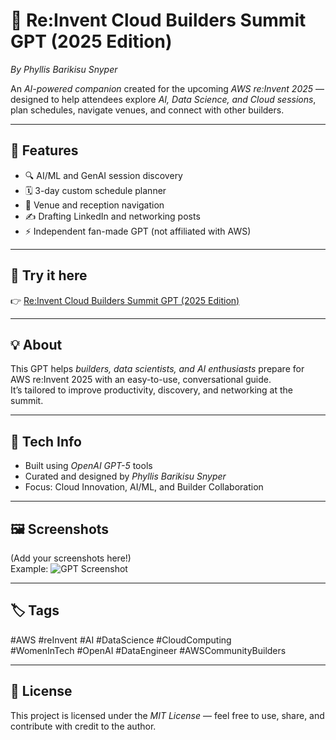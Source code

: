 # 🧠 Re:Invent Cloud Builders Summit GPT (2025 Edition)

*By Phyllis Barikisu Snyper*

An *AI-powered companion* created for the upcoming *AWS re:Invent 2025* — designed to help attendees explore *AI, Data Science, and Cloud sessions*, plan schedules, navigate venues, and connect with other builders.

---

## 🚀 Features
- 🔍 AI/ML and GenAI session discovery  
- 🗓 3-day custom schedule planner  
- 🧭 Venue and reception navigation  
- ✍ Drafting LinkedIn and networking posts  
- ⚡ Independent fan-made GPT (not affiliated with AWS)

---

## 🔗 Try it here
👉 [Re:Invent Cloud Builders Summit GPT (2025 Edition)](https://chatgpt.com/g/g-68f53788ed1c8191a8da822c9c6fd10d-re-invent-cloud-builders-summit-gpt-2025-edition)

---

## 💡 About
This GPT helps *builders, data scientists, and AI enthusiasts* prepare for AWS re:Invent 2025 with an easy-to-use, conversational guide.  
It’s tailored to improve productivity, discovery, and networking at the summit.

---

## 🧩 Tech Info
- Built using *OpenAI GPT-5* tools  
- Curated and designed by *Phyllis Barikisu Snyper*  
- Focus: Cloud Innovation, AI/ML, and Builder Collaboration

---

## 🖼 Screenshots
(Add your screenshots here!)  
Example:
![GPT Screenshot](screenshot1.jpg)

---

## 🏷 Tags
#AWS #reInvent #AI #DataScience #CloudComputing  
#WomenInTech #OpenAI #DataEngineer #AWSCommunityBuilders

---

## 📜 License
This project is licensed under the *MIT License* — feel free to use, share, and contribute with credit to the author.
